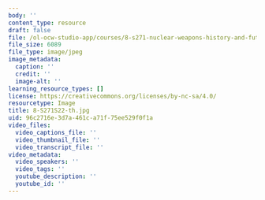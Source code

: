 ```yaml
---
body: ''
content_type: resource
draft: false
file: /ol-ocw-studio-app/courses/8-s271-nuclear-weapons-history-and-future-prospects-spring-2022/8-s271s22-th.jpg
file_size: 6089
file_type: image/jpeg
image_metadata:
  caption: ''
  credit: ''
  image-alt: ''
learning_resource_types: []
license: https://creativecommons.org/licenses/by-nc-sa/4.0/
resourcetype: Image
title: 8-S271S22-th.jpg
uid: 96c2716e-3d7a-461c-a71f-75ee529f0f1a
video_files:
  video_captions_file: ''
  video_thumbnail_file: ''
  video_transcript_file: ''
video_metadata:
  video_speakers: ''
  video_tags: ''
  youtube_description: ''
  youtube_id: ''
---
```

